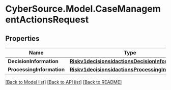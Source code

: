 # CyberSource.Model.CaseManagementActionsRequest
## Properties

Name | Type | Description | Notes
------------ | ------------- | ------------- | -------------
**DecisionInformation** | [**Riskv1decisionsidactionsDecisionInformation**](Riskv1decisionsidactionsDecisionInformation.md) |  | [optional] 
**ProcessingInformation** | [**Riskv1decisionsidactionsProcessingInformation**](Riskv1decisionsidactionsProcessingInformation.md) |  | [optional] 

[[Back to Model list]](../README.md#documentation-for-models) [[Back to API list]](../README.md#documentation-for-api-endpoints) [[Back to README]](../README.md)

